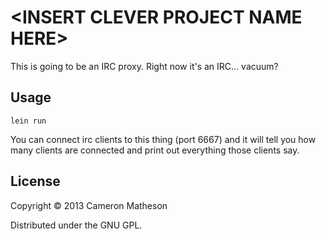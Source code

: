 # \<INSERT CLEVER PROJECT NAME HERE>

This is going to be an IRC proxy.  Right now it's an IRC... vacuum?

## Usage

    lein run

You can connect irc clients to this thing (port 6667) and it will tell you how
many clients are connected and print out everything those clients say.

## License

Copyright © 2013 Cameron Matheson

Distributed under the GNU GPL.
